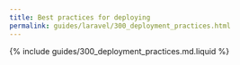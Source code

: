 ```yaml
---
title: Best practices for deploying
permalink: guides/laravel/300_deployment_practices.html
---
```


{% include guides/300_deployment_practices.md.liquid %}
